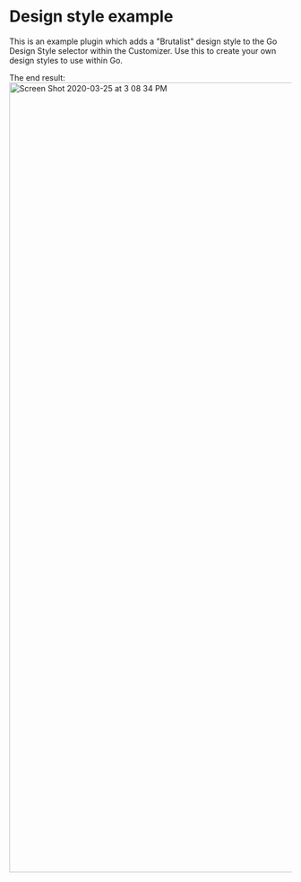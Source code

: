 # Design style example

This is an example plugin which adds a "Brutalist" design style to the Go Design Style selector within the Customizer. Use this to create your own design styles to use within Go. 

The end result: 
<img width="1410" alt="Screen Shot 2020-03-25 at 3 08 34 PM" src="https://user-images.githubusercontent.com/1813435/77577785-c616c500-6ead-11ea-923c-2babb9413b3a.png">
